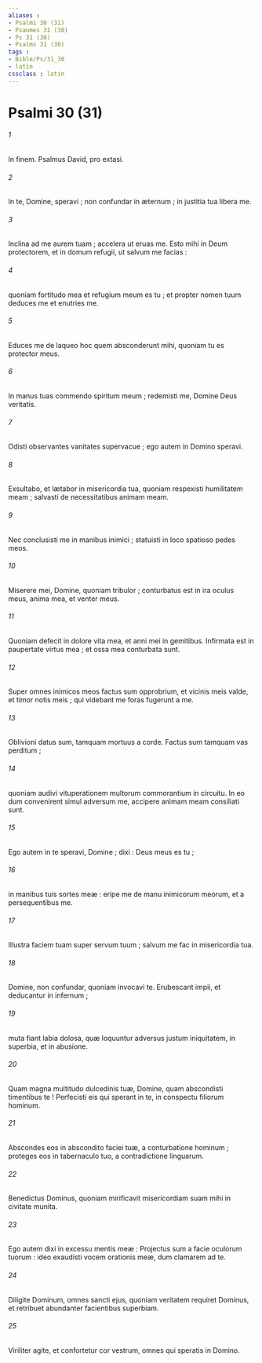 ```yaml
---
aliases : 
- Psalmi 30 (31)
- Psaumes 31 (30)
- Ps 31 (30)
- Psalms 31 (30)
tags : 
- Bible/Ps/31_30
- latin
cssclass : latin
---
```


# Psalmi 30 (31)

###### 1
In finem. Psalmus David, pro extasi.
###### 2
In te, Domine, speravi ; non confundar in æternum ; in justitia tua libera me.
###### 3
Inclina ad me aurem tuam ; accelera ut eruas me. Esto mihi in Deum protectorem, et in domum refugii, ut salvum me facias :
###### 4
quoniam fortitudo mea et refugium meum es tu ; et propter nomen tuum deduces me et enutries me.
###### 5
Educes me de laqueo hoc quem absconderunt mihi, quoniam tu es protector meus.
###### 6
In manus tuas commendo spiritum meum ; redemisti me, Domine Deus veritatis.
###### 7
Odisti observantes vanitates supervacue ; ego autem in Domino speravi.
###### 8
Exsultabo, et lætabor in misericordia tua, quoniam respexisti humilitatem meam ; salvasti de necessitatibus animam meam.
###### 9
Nec conclusisti me in manibus inimici ; statuisti in loco spatioso pedes meos.
###### 10
Miserere mei, Domine, quoniam tribulor ; conturbatus est in ira oculus meus, anima mea, et venter meus.
###### 11
Quoniam defecit in dolore vita mea, et anni mei in gemitibus. Infirmata est in paupertate virtus mea ; et ossa mea conturbata sunt.
###### 12
Super omnes inimicos meos factus sum opprobrium, et vicinis meis valde, et timor notis meis ; qui videbant me foras fugerunt a me.
###### 13
Oblivioni datus sum, tamquam mortuus a corde. Factus sum tamquam vas perditum ;
###### 14
quoniam audivi vituperationem multorum commorantium in circuitu. In eo dum convenirent simul adversum me, accipere animam meam consiliati sunt.
###### 15
Ego autem in te speravi, Domine ; dixi : Deus meus es tu ;
###### 16
in manibus tuis sortes meæ : eripe me de manu inimicorum meorum, et a persequentibus me.
###### 17
Illustra faciem tuam super servum tuum ; salvum me fac in misericordia tua.
###### 18
Domine, non confundar, quoniam invocavi te. Erubescant impii, et deducantur in infernum ;
###### 19
muta fiant labia dolosa, quæ loquuntur adversus justum iniquitatem, in superbia, et in abusione.
###### 20
Quam magna multitudo dulcedinis tuæ, Domine, quam abscondisti timentibus te ! Perfecisti eis qui sperant in te, in conspectu filiorum hominum.
###### 21
Abscondes eos in abscondito faciei tuæ, a conturbatione hominum ; proteges eos in tabernaculo tuo, a contradictione linguarum.
###### 22
Benedictus Dominus, quoniam mirificavit misericordiam suam mihi in civitate munita.
###### 23
Ego autem dixi in excessu mentis meæ : Projectus sum a facie oculorum tuorum : ideo exaudisti vocem orationis meæ, dum clamarem ad te.
###### 24
Diligite Dominum, omnes sancti ejus, quoniam veritatem requiret Dominus, et retribuet abundanter facientibus superbiam.
###### 25
Viriliter agite, et confortetur cor vestrum, omnes qui speratis in Domino.
